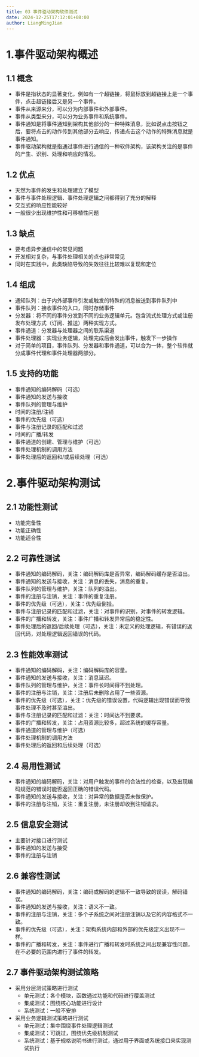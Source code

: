 ```yaml
---
title: 03 事件驱动架构软件测试
date: 2024-12-25T17:12:01+08:00
author: LiangMingJian
---
```


# 1.事件驱动架构概述

## 1.1 概念

- 事件是指状态的显著变化，例如有一个超链接，将鼠标放到超链接上是一个事件，点击超链接后又是另一个事件。
- 事件从来源来分，可以分为内部事件和外部事件。
- 事件从类型来分，可以分为业务事件和系统事件。
- 事件通知是将事件通知到架构其他部分的一种特殊消息，比如说点击按钮之后，要将点击的动作传到其他部分去响应，传递点击这个动作的特殊消息就是事件通知。
- 事件驱动架构就是指通过事件进行通信的一种软件架构，该架构关注的是事件的产生、识别、处理和响应的情况。

## 1.2 优点

- 天然为事件的发生和处理建立了模型
- 事件与事件处理逻辑、事件处理逻辑之间都得到了充分的解释
- 交互式的响应性能较好
- 一般很少出现维护性和可移植性问题

## 1.3 缺点

- 要考虑异步通信中的常见问题
- 开发相对复杂，与事件处理相关的点也非常常见
- 同时在实践中，此类缺陷导致的失效往往比较难以复现和定位

## 1.4 组成

- 通知队列：由于内外部事件引发或触发的特殊的消息被送到事件队列中
- 事件队列：接收事件的入口，同时存储事件
- 分发器：将不同的事件分发到不同的业务逻辑单元。包含流式处理方式或注册发布处理方式（订阅、推送）两种实现方式。
- 事件通道：分发器与处理器之间的联系渠道
- 事件处理器：实现业务逻辑，处理完成后会发出事件，触发下一步操作
- 对于简单的项目，事件队列、分发器和事件通道，可以合为一体，整个软件就分成事件代理和事件处理器两部分。

## 1.5 支持的功能

- 事件通知的编码解码（可选）
- 事件通知的发送与接收
- 事件队列的管理与维护
- 时间的注册/注销
- 事件的优先级（可选）
- 事件与注册记录的匹配和过滤
- 时间的广播/转发
- 事件通道的创建、管理与维护（可选）
- 事件处理机制的调用方法
- 事件处理后的返回和/或后续处理（可选）

# 2.事件驱动架构测试

## 2.1 功能性测试

- 功能完备性
- 功能正确性
- 功能适合性

## 2.2 可靠性测试

- 事件通知的编码解码，关注：编码解码库是否异常，编码解码缓存是否溢出。
- 事件通知的发送与接收，关注：消息的丢失，消息的重复。
- 事件队列的管理与维护，关注：队列的溢出。
- 事件的注册与注销，关注：事件的重复注册。
- 事件的优先级（可选），关注：优先级倒挂。
- 事件与注册记录的匹配和过滤，关注：对事件的识别，对事件的转发逻辑。
- 事件的广播和转发，关注：事件广播和转发异常后的稳定性。
- 事件处理后的返回/后续处理（可选），关注：未定义的处理逻辑，有错误的返回代码，对处理逻辑返回错误的代码。

## 2.3 性能效率测试

- 事件通知的编码解码，关注：编码解码库的容量。
- 事件通知的发送与接收，关注：消息延迟。
- 事件队列的管理与维护，关注：事件长时间得不到处理。
- 事件的注册与注销，关注：注册后未删除占用了一些资源。
- 事件的优先级（可选），关注：优先级的错误设置，代码逻辑出现错误而导致事件处理不及时甚至溢出。
- 事件与注册记录的匹配和过滤：关注：时间达不到要求。
- 事件的广播和转发，关注：占用资源比较多，超过系统的缓存容量。
- 事件通道的管理与维护（可选）
- 事件处理机制的调用方法
- 事件处理后的返回和后续处理（可选）

## 2.4 易用性测试

- 事件通知的编码解码，关注：对用户触发的事件的合法性的检查，以及出现编码规范的错误时能否返回正确的错误代码。
- 事件通知的发送与接收，关注：对异常的数据是否未做保护。
- 事件的注册与注销，关注：重复注册，未注册却收到注销请求。

## 2.5 信息安全测试

- 主要针对接口进行测试
- 事件通知的发送与接受
- 事件的注册与注销

## 2.6 兼容性测试

- 事件通知的编码解码，关注：编码或解码的逻辑不一致导致的误读，解码错误。
- 事件通知的发送与接收，关注：语义不一致。
- 事件的注册与注销，关注：多个子系统之间对注册注销以及它的内容格式不一致。
- 事件的优先级（可选），关注：架构系统内部和外部的优先级定义出现不一样。
- 事件的广播和转发，关注：事件进行广播和转发时系统之间出现兼容性问题，在不必要的范围内进行了事件的转发。

## 2.7 事件驱动架构测试策略

- 采用分层测试策略进行测试
  - 单元测试：各个模块，函数通过功能和代码进行覆盖测试
  - 集成测试：围绕核心功能进行设计
  - 系统测试：一般不安排
- 采用业务逻辑测试策略进行测试
  - 单元测试：集中围绕事件处理逻辑测试
  - 集成测试：可跳过，围绕优先级机制测试
  - 系统测试：基于规格说明书进行测试，通过用于界面或系统接口来实现测试执行
